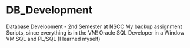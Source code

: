 # DB_Development
Database Development - 2nd Semester at NSCC
My backup assignment Scripts, since everything is in the VM!
Oracle SQL Developer in a Window VM
SQL and PL/SQL (I learned myself)
